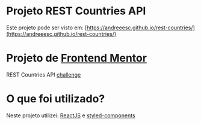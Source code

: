 # Projeto REST Countries API

Este projeto pode ser visto em: [https://andreeesc.github.io/rest-countries/](https://andreeesc.github.io/rest-countries/)

# Projeto de [Frontend Mentor](https://www.frontendmentor.io)

REST Countries API [challenge](https://www.frontendmentor.io/challenges/rest-countries-api-with-color-theme-switcher-5cacc469fec04111f7b848ca/hub/rest-countries-api-with-color-theme-switcher-qIEYaYq4Q)

# O que foi utilizado?

Neste projeto utilizei: [ReactJS](https://pt-br.reactjs.org/) e [styled-components](https://styled-components.com/)
